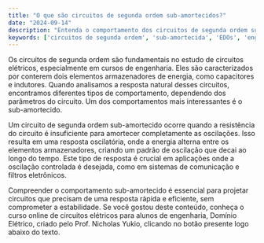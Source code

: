 ```yaml
---
title: "O que são circuitos de segunda ordem sub-amortecidos?"
date: "2024-09-14"
description: "Entenda o comportamento dos circuitos de segunda ordem sub-amortecidos e sua importância em engenharia elétrica."
keywords: ['circuitos de segunda ordem', 'sub-amortecida', 'EDOs', 'engenharia elétrica']
---
```


Os circuitos de segunda ordem são fundamentais no estudo de circuitos elétricos, especialmente em cursos de engenharia. Eles são caracterizados por conterem dois elementos armazenadores de energia, como capacitores e indutores. Quando analisamos a resposta natural desses circuitos, encontramos diferentes tipos de comportamento, dependendo dos parâmetros do circuito. Um dos comportamentos mais interessantes é o sub-amortecido.

Um circuito de segunda ordem sub-amortecido ocorre quando a resistência do circuito é insuficiente para amortecer completamente as oscilações. Isso resulta em uma resposta oscilatória, onde a energia alterna entre os elementos armazenadores, criando um padrão de oscilação que decai ao longo do tempo. Este tipo de resposta é crucial em aplicações onde a oscilação controlada é desejada, como em sistemas de comunicação e filtros eletrônicos.

Compreender o comportamento sub-amortecido é essencial para projetar circuitos que precisam de uma resposta rápida e eficiente, sem comprometer a estabilidade. Se você gostou deste conteúdo, conheça o curso online de circuitos elétricos para alunos de engenharia, Domínio Elétrico, criado pelo Prof. Nicholas Yukio, clicando no botão presente logo abaixo do texto.